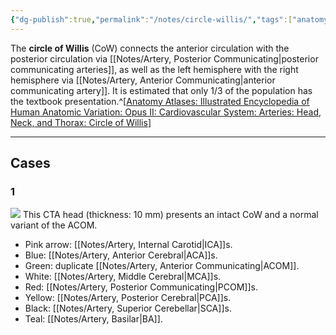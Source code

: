 ```yaml
---
{"dg-publish":true,"permalink":"/notes/circle-willis/","tags":["anatomy","CTA"],"created":"2023-09-27T17:21:02.519-07:00","updated":"2023-11-17T07:11:25.325-08:00"}
---
```



The **circle of Willis** (CoW) connects the anterior circulation with the posterior circulation via [[Notes/Artery, Posterior Communicating\|posterior communicating arteries]], as well as the left hemisphere with the right hemisphere via [[Notes/Artery, Anterior Communicating\|anterior communicating artery]]. It is estimated that only 1/3 of the population has the textbook presentation.^[[Anatomy Atlases: Illustrated Encyclopedia of Human Anatomic Variation: Opus II: Cardiovascular System: Arteries: Head, Neck, and Thorax: Circle of Willis](https://www.anatomyatlases.org/AnatomicVariants/Cardiovascular/Text/Arteries/CircleofWillis.shtml)]

---

## Cases

### 1

![](https://i.imgur.com/87UroZq.png)
This CTA head (thickness: 10 mm) presents an intact CoW and a normal variant of the ACOM. 

- Pink arrow: [[Notes/Artery, Internal Carotid\|ICA]]s. 
- Blue: [[Notes/Artery, Anterior Cerebral\|ACA]]s. 
- Green: duplicate [[Notes/Artery, Anterior Communicating\|ACOM]]. 
- White: [[Notes/Artery, Middle Cerebral\|MCA]]s. 
- Red: [[Notes/Artery, Posterior Communicating\|PCOM]]s. 
- Yellow: [[Notes/Artery, Posterior Cerebral\|PCA]]s. 
- Black: [[Notes/Artery, Superior Cerebellar\|SCA]]s. 
- Teal: [[Notes/Artery, Basilar\|BA]].
